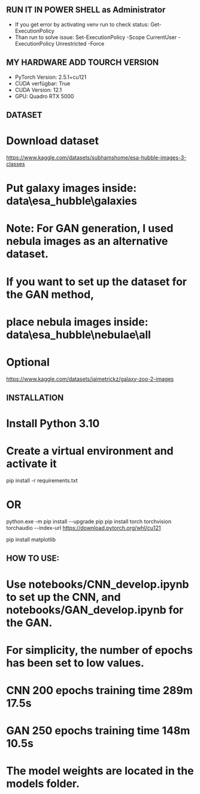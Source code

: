 ## RUN IT IN POWER SHELL as Administrator
- If you get error by activating venv run to check status: Get-ExecutionPolicy
- Than run to solve issue: Set-ExecutionPolicy -Scope CurrentUser -ExecutionPolicy Unrestricted -Force


## MY HARDWARE ADD TOURCH VERSION

- PyTorch Version: 2.5.1+cu121
- CUDA verfügbar: True
- CUDA Version: 12.1
- GPU: Quadro RTX 5000

## DATASET

# Download dataset
https://www.kaggle.com/datasets/subhamshome/esa-hubble-images-3-classes
# Put galaxy images inside: data\esa_hubble\galaxies
# Note: For GAN generation, I used nebula images as an alternative dataset.
#       If you want to set up the dataset for the GAN method,
#       place nebula images inside: data\esa_hubble\nebulae\all
# Optional
https://www.kaggle.com/datasets/jaimetrickz/galaxy-zoo-2-images

## INSTALLATION
# Install Python 3.10
# Create a virtual environment and activate it

pip install -r requirements.txt

# OR

python.exe -m pip install --upgrade pip
pip install torch torchvision torchaudio --index-url https://download.pytorch.org/whl/cu121

pip install matplotlib

## HOW TO USE:
# Use notebooks/CNN_develop.ipynb to set up the CNN, and notebooks/GAN_develop.ipynb for the GAN.
# For simplicity, the number of epochs has been set to low values.
# CNN 200 epochs training time 289m 17.5s
# GAN 250 epochs training time 148m 10.5s
# The model weights are located in the models folder.

